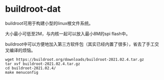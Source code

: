 
# buildroot-dat

buildroot可用于构建小型的linux根文件系统。

大小最小可低至2M，与内核一起可以放入最小8M的spi flash中。

buildroot中可以方便地加入第三方软件包（其实已经内置了很多），省去了手工交叉编译的烦恼。


    wget https://buildroot.org/downloads/buildroot-2021.02.4.tar.gz
    tar xvf buildroot-2021.02.4.tar.gz
    cd buildroot-2021.02.4/
    make menuconfig